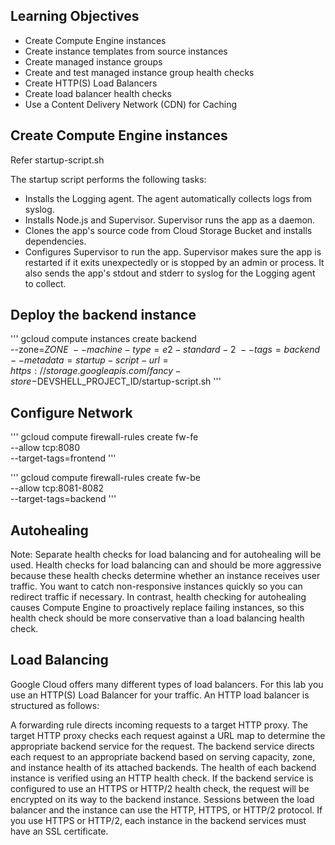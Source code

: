 ## Learning Objectives

* Create Compute Engine instances
* Create instance templates from source instances
* Create managed instance groups
* Create and test managed instance group health checks
* Create HTTP(S) Load Balancers
* Create load balancer health checks
* Use a Content Delivery Network (CDN) for Caching

## Create Compute Engine instances
Refer startup-script.sh

The startup script performs the following tasks:

* Installs the Logging agent. The agent automatically collects logs from syslog.
* Installs Node.js and Supervisor. Supervisor runs the app as a daemon.
* Clones the app's source code from Cloud Storage Bucket and installs dependencies.
* Configures Supervisor to run the app. Supervisor makes sure the app is restarted if it exits unexpectedly or is stopped by an admin or process. It also sends the app's stdout and stderr to syslog for the Logging agent to collect.

## Deploy the backend instance
'''
gcloud compute instances create backend \
    --zone=$ZONE \
    --machine-type=e2-standard-2 \
    --tags=backend \
   --metadata=startup-script-url=https://storage.googleapis.com/fancy-store-$DEVSHELL_PROJECT_ID/startup-script.sh
'''

## Configure Network
'''
gcloud compute firewall-rules create fw-fe \
    --allow tcp:8080 \
    --target-tags=frontend
'''

'''
gcloud compute firewall-rules create fw-be \
    --allow tcp:8081-8082 \
    --target-tags=backend
'''

## Autohealing 
Note: Separate health checks for load balancing and for autohealing will be used. Health checks for load balancing can and should be more aggressive because these health checks determine whether an instance receives user traffic. You want to catch non-responsive instances quickly so you can redirect traffic if necessary.
In contrast, health checking for autohealing causes Compute Engine to proactively replace failing instances, so this health check should be more conservative than a load balancing health check.

## Load Balancing
Google Cloud offers many different types of load balancers. For this lab you use an HTTP(S) Load Balancer for your traffic. An HTTP load balancer is structured as follows:

A forwarding rule directs incoming requests to a target HTTP proxy.
The target HTTP proxy checks each request against a URL map to determine the appropriate backend service for the request.
The backend service directs each request to an appropriate backend based on serving capacity, zone, and instance health of its attached backends. The health of each backend instance is verified using an HTTP health check. If the backend service is configured to use an HTTPS or HTTP/2 health check, the request will be encrypted on its way to the backend instance.
Sessions between the load balancer and the instance can use the HTTP, HTTPS, or HTTP/2 protocol. If you use HTTPS or HTTP/2, each instance in the backend services must have an SSL certificate.